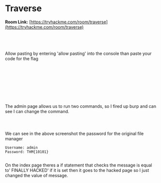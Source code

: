 # Traverse

**Room Link:** [https://tryhackme.com/room/traverse](https://tryhackme.com/room/traverse)



<figure><img src="../../.gitbook/assets/image (23).png" alt=""><figcaption></figcaption></figure>

<figure><img src="../../.gitbook/assets/image (1) (1) (1) (1).png" alt=""><figcaption></figcaption></figure>

<figure><img src="../../.gitbook/assets/image (2) (1) (1) (1).png" alt=""><figcaption></figcaption></figure>



<figure><img src="../../.gitbook/assets/image (3) (1) (1) (1).png" alt=""><figcaption></figcaption></figure>



Allow pasting by entering 'allow pasting' into the console than paste your code for the flag

<figure><img src="../../.gitbook/assets/image (4) (1) (1) (1).png" alt=""><figcaption></figcaption></figure>





<figure><img src="../../.gitbook/assets/image (5) (1) (1) (1).png" alt=""><figcaption></figcaption></figure>

<figure><img src="../../.gitbook/assets/image (6) (1) (1) (1).png" alt=""><figcaption></figcaption></figure>

<figure><img src="../../.gitbook/assets/image (7) (1) (1) (1).png" alt=""><figcaption></figcaption></figure>

<figure><img src="../../.gitbook/assets/image (8) (1) (1) (1).png" alt=""><figcaption></figcaption></figure>

<figure><img src="../../.gitbook/assets/image (9) (1) (1) (1).png" alt=""><figcaption></figcaption></figure>

<figure><img src="../../.gitbook/assets/image (10) (1) (1).png" alt=""><figcaption></figcaption></figure>

<figure><img src="../../.gitbook/assets/image (11) (1).png" alt=""><figcaption></figcaption></figure>



<figure><img src="../../.gitbook/assets/image (13) (1).png" alt=""><figcaption></figcaption></figure>

The admin page allows us to run two commands, so I fired up burp and can see I can change the command.

<figure><img src="../../.gitbook/assets/image (15) (1).png" alt=""><figcaption></figcaption></figure>



<figure><img src="../../.gitbook/assets/image (14) (1).png" alt=""><figcaption></figcaption></figure>



<figure><img src="../../.gitbook/assets/image (16) (1).png" alt=""><figcaption></figcaption></figure>



We can see in the above screenshot the password for the original file manager

```
Username: admin
Password: THM{10101}
```

<figure><img src="../../.gitbook/assets/image (17) (1).png" alt=""><figcaption></figcaption></figure>

On the index page theres a if statement that checks the message is equal to' FINALLY HACKED' if it is set then it goes to the hacked page so I just changed the value of message.

<figure><img src="../../.gitbook/assets/image (18) (1).png" alt=""><figcaption></figcaption></figure>



<figure><img src="../../.gitbook/assets/image (19) (1).png" alt=""><figcaption></figcaption></figure>

<figure><img src="../../.gitbook/assets/image (20) (1).png" alt=""><figcaption></figcaption></figure>







